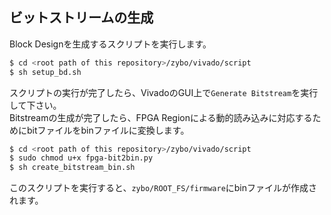 ## ビットストリームの生成
Block Designを生成するスクリプトを実行します。

``` sh
$ cd <root path of this repository>/zybo/vivado/script
$ sh setup_bd.sh
```

スクリプトの実行が完了したら、VivadoのGUI上で`Generate Bitstream`を実行して下さい。\
Bitstreamの生成が完了したら、FPGA Regionによる動的読み込みに対応するためにbitファイルをbinファイルに変換します。

``` sh
$ cd <root path of this repository>/zybo/vivado/script
$ sudo chmod u+x fpga-bit2bin.py
$ sh create_bitstream_bin.sh
```

このスクリプトを実行すると、`zybo/ROOT_FS/firmware`にbinファイルが作成されます。
